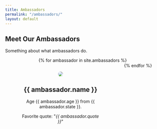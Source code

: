 ```yaml
---
title: Ambassadors
permalink: "/ambassadors/"
layout: default
---
```


<style>
  .ambassadors-list {
    display: flex;
    justify-content: space-around;
    max-width: 100%;
    flex-wrap: wrap;
    text-align: center;
  }

  .ambassador {
    max-width: 250px;
    display: relative;
    margin: 2em;
  }
</style>

<div class="topnav-spacer"></div>
<div class="content section">
  <h2 class="red-header">Meet Our Ambassadors</h2>
  <p>Something about what ambassadors do.</p>
</div>
<div class="ambassadors-list index-sections content section wide">
  {% for ambassador in site.ambassadors %}
    <div class="ambassador">
      <img src="{{ ambassador.image }}" style="border-radius: 50%;max-width: 150px;">
      <h2>{{ ambassador.name }}</h2>
      <p>Age {{ ambassador.age }} from {{ ambassador.state }}.</p>
      <p>Favorite quote: "<i>{{ ambassador.quote }}</i>"</p>
    </div>
  {% endfor %}
</div>